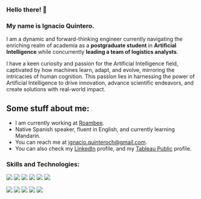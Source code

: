 ### Hello there! 👋

### My name is Ignacio Quintero.

I am a dynamic and forward-thinking engineer currently navigating the enriching realm of academia as a **postgraduate student** in **Artificial Intelligence** while concurrently **leading a team of logistics analysts**.

I have a keen curiosity and passion for the Artificial Intelligence field, captivated by how machines learn, adapt, and evolve, mirroring the intricacies of human cognition. This passion lies in harnessing the power of Artificial Intelligence to drive innovation, advance scientific endeavors, and create solutions with real-world impact.

## Some stuff about me:
- I am currently working at <a href="https://www.roambee.com/">Roambee</a>.
- Native Spanish speaker, fluent in English, and currently learning Mandarin.
- You can reach me at ignacio.quinteroch@gmail.com.
- You can also check my <a href="https://www.linkedin.com/in/igquinteroch/">LinkedIn</a> profile, and my <a href="https://public.tableau.com/app/profile/igquinteroch">Tableau Public</a> profile.

### Skills and Technologies:

![](https://img.shields.io/badge/Python-Code?style=flat&logo=python&logoColor=white&label=Code&color=0062CC)
![](https://img.shields.io/badge/SQL-Code?style=flat&logo=postgreSQL&logoColor=white&label=Code&color=0062CC)
![](https://img.shields.io/badge/Git-Code?style=flat&logo=git&logoColor=white&label=Code&color=0062CC)
![](https://img.shields.io/badge/GitHub-Code?style=flat&logo=github&logoColor=white&label=Repository&color=0062CC)
![](https://img.shields.io/badge/Jira-Scrum?style=flat&logo=jira&logoColor=white&label=Scrum&color=0062CC)
![](https://img.shields.io/badge/Conda-Code?style=flat&logo=anaconda&logoColor=white&label=Terminal&color=0062CC)

![](https://img.shields.io/badge/Pandas-Code?style=flat&logo=pandas&logoColor=white&label=Data%20Analysis&color=0062CC)
![](https://img.shields.io/badge/NumPy-Code?style=flat&logo=numpy&logoColor=white&label=Data%20Analysis&color=0062CC)
![](https://img.shields.io/badge/Matplotlib-Code?style=flat&logo=matplot&logoColor=white&label=Data%20Analysis&color=0062CC)
![](https://img.shields.io/badge/Seaborn-Code?style=flat&logo=seaborn&logoColor=white&label=Data%20Analysis&color=0062CC)
![](https://img.shields.io/badge/Tableau-Code?style=flat&logo=tableau&logoColor=white&label=Data%20Visualization&color=0062CC)

